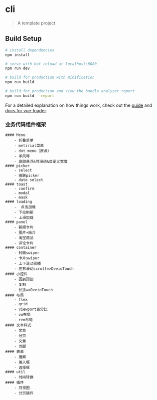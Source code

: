 # cli

> A template project

## Build Setup

``` bash
# install dependencies
npm install

# serve with hot reload at localhost:8080
npm run dev

# build for production with minification
npm run build

# build for production and view the bundle analyzer report
npm run build --report
```

For a detailed explanation on how things work, check out the [guide](http://vuejs-templates.github.io/webpack/) and [docs for vue-loader](http://vuejs.github.io/vue-loader).

### 业务代码组件框架
	#### Menu
		- 折叠菜单
		- metirial菜单
		- dot menu（原点）
		- 手风琴
		- 底部悬浮&可滑动&自定义宽度
	#### picker
		- select
		- 级联picker
		- date select
	#### toast
		- confirm
		- modal
		- mask
	#### loading
		-  点击加载
		- 下拉刷新
		- 上滑加载
	#### panel
		- 新闻卡片
		- 图片+简介
		- 淘宝商品
		- 评论卡片
	#### container
		- 封面swiper
		- 卡片swiper
		- 上下滚动轮播
		- 左右滑动scroll=>DeeioTouch
	#### 小控件
		- 回到顶部
		- 复制
		- 长按=>DeeioTouch
	#### 布局
		- flex
		- grid
		- viewport百分比
		- vw布局
		- rem布局
	#### 文本样式
		- 文章
		- 分页
		- 文章
		- 页脚
	#### 表单
		- 搜索
		- 输入框
		- 选择框
	#### util
		- 时间转换
	#### 插件
		- 月视图
		- 分页插件
